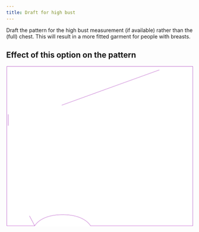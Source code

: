 ```yaml
---
title: Draft for high bust
---
```


Draft the pattern for the high bust measurement (if available) rather than the (full) chest. This will result in a more fitted garment for people with breasts.

## Effect of this option on the pattern

![This image shows the effect of this option by superimposing several variants that have a different value for this option](tamiko_draftforhighbust_sample.svg "Effect of this option on the pattern")
